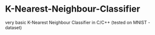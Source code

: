 K-Nearest-Neighbour-Classifier
==============================

very basic K-Nearest Neighbour Classifier in C/C++ (tested on MNIST - dataset)
